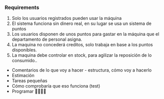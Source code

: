 ### Requirements

1) Solo los usuarios registrados pueden usar la máquina
2) El sistema funciona sin dinero real, en su lugar se usa un sistema de puntos
3) Los usuarios disponen de unos puntos para gastar en la máquina que el departamento de personal asigna.
4) La maquina no concederá creditos, solo trabaja en base a los puntos disponibles.
5) La maquina debe controlar en stock, para agilizar la reposición de lo consumido..

- Comentarios de lo que voy a hacer - estructura, cómo voy a hacerlo
- Estimación 
- Tareas pequeñas
- Cómo comprobaría que eso funciona (test)
- Programar 👩‍💻👩‍💻
